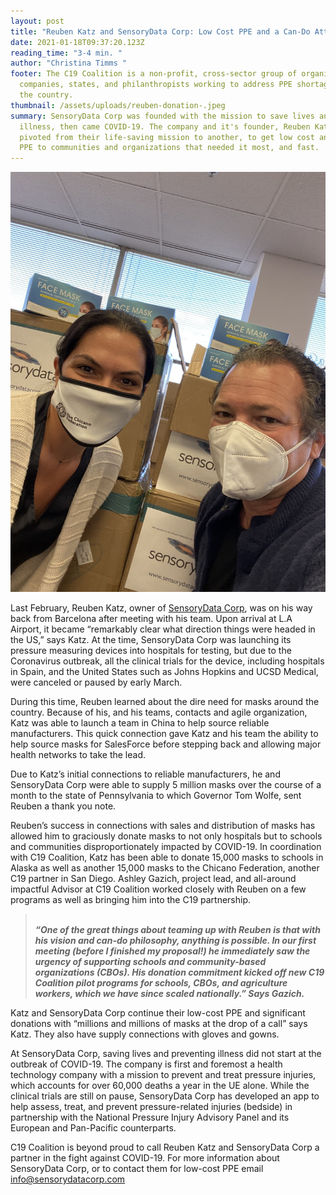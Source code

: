 ```yaml
---
layout: post
title: "Reuben Katz and SensoryData Corp: Low Cost PPE and a Can-Do Attitude."
date: 2021-01-18T09:37:20.123Z
reading_time: "3-4 min. "
author: "Christina Timms "
footer: The C19 Coalition is a non-profit, cross-sector group of organizations,
  companies, states, and philanthropists working to address PPE shortages across
  the country.
thumbnail: /assets/uploads/reuben-donation-.jpeg
summary: SensoryData Corp was founded with the mission to save lives and prevent
  illness, then came COVID-19. The company and it's founder, Reuben Katz,
  pivoted from their life-saving mission to another, to get low cost and donated
  PPE to communities and organizations that needed it most, and fast.
---
```



![](/assets/uploads/reuben-image-2.jpeg "Reuben donating PPE to Chicano Federation. ")

Last February, Reuben Katz, owner of [SensoryData Corp](https://sensorydatacorp.com/), was on his way back from Barcelona after meeting with his team. Upon arrival at L.A Airport, it became “remarkably clear what direction things were headed in the US,” says Katz. At the time, SensoryData Corp was launching its pressure measuring devices into hospitals for testing, but due to the Coronavirus outbreak, all the clinical trials for the device, including hospitals in Spain, and the United States such as Johns Hopkins and UCSD Medical, were canceled or paused by early March. 

During this time, Reuben learned about the dire need for masks around the country. Because of his, and his teams, contacts and agile organization, Katz was able to launch a team in China to help source reliable manufacturers. This quick connection gave Katz and his team the ability to help source masks for SalesForce before stepping back and allowing major health networks to take the lead. 

Due to Katz’s initial connections to reliable manufacturers, he and SensoryData Corp were able to supply 5 million masks over the course of a month to the state of Pennsylvania to which Governor Tom Wolfe, sent Reuben a thank you note. 

Reuben’s success in connections with sales and distribution of masks has allowed him to graciously donate masks to not only hospitals but to schools and communities disproportionately impacted by COVID-19. In coordination with C19 Coalition, Katz has been able to donate 15,000 masks to schools in Alaska as well as another 15,000 masks to the Chicano Federation, another C19 partner in San Diego. Ashley Gazich, project lead, and all-around impactful Advisor at C19 Coalition worked closely with Reuben on a few programs as well as bringing him into the C19 partnership.

> **\
> *“One of the great things about teaming up with Reuben is that with his vision and can-do philosophy, anything is possible. In our first meeting (before I finished my proposal!) he immediately saw the urgency of supporting schools and community-based organizations (CBOs). His donation commitment kicked off new C19 Coalition pilot programs for schools, CBOs, and agriculture workers, which we have since scaled nationally.” Says Gazich.*** 

Katz and SensoryData Corp continue their low-cost PPE and significant donations with “millions and millions of masks at the drop of a call” says Katz. They also have supply connections with gloves and gowns. 

At SensoryData Corp, saving lives and preventing illness did not start at the outbreak of COVID-19. The company is first and foremost a health technology company with a mission to prevent and treat pressure injuries, which accounts for over 60,000 deaths a year in the UE alone. While the clinical trials are still on pause, SensoryData Corp has developed an app to help assess, treat, and prevent pressure-related injuries (bedside) in partnership with the National Pressure Injury Advisory Panel and its European and Pan-Pacific counterparts. 

C19 Coalition is beyond proud to call Reuben Katz and SensoryData Corp a partner in the fight against COVID-19. For more information about SensoryData Corp, or to contact them for low-cost PPE email info@sensorydatacorp.com